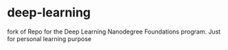 # deep-learning
fork of Repo for the Deep Learning Nanodegree Foundations program.
Just for personal learning purpose

